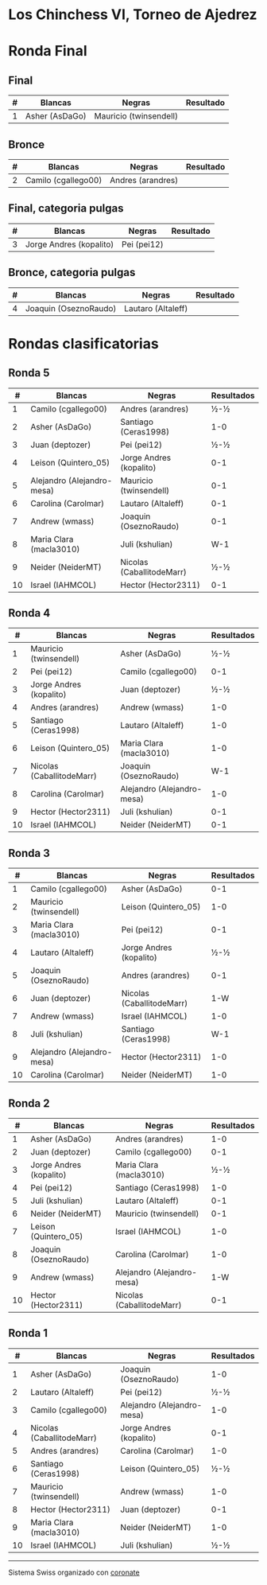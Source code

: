 # Los Chinchess VI, Torneo de Ajedrez
# Ronda Final
## Final
| # | Blancas        | Negras                 | Resultado |
|---|----------------|------------------------|-----------|
| 1 | Asher (AsDaGo) | Mauricio (twinsendell) |           |

## Bronce
| # | Blancas             | Negras            | Resultado |
|---|---------------------|-------------------|-----------|
| 2 | Camilo (cgallego00) | Andres (arandres) |           |

## Final, categoria pulgas
| # | Blancas                 | Negras      | Resultado |
|---|-------------------------|-------------|-----------|
| 3 | Jorge Andres (kopalito) | Pei (pei12) |           |

## Bronce, categoria pulgas
| # | Blancas               | Negras             | Resultado |
|---|-----------------------|--------------------|-----------|
| 4 | Joaquin (OseznoRaudo) | Lautaro (Altaleff) |           |

# Rondas clasificatorias
## Ronda 5
|  # | Blancas                    | Negras                    | Resultados |
|----|----------------------------|---------------------------|------------|
|  1 | Camilo (cgallego00)        | Andres (arandres)         |        ½-½ |
|  2 | Asher (AsDaGo)             | Santiago (Ceras1998)      |        1-0 |
|  3 | Juan (deptozer)            | Pei (pei12)               |        ½-½ |
|  4 | Leison (Quintero_05)       | Jorge Andres (kopalito)   |        0-1 |
|  5 | Alejandro (Alejandro-mesa) | Mauricio (twinsendell)    |        0-1 |
|  6 | Carolina (Carolmar)        | Lautaro (Altaleff)        |        0-1 |
|  7 | Andrew (wmass)             | Joaquin (OseznoRaudo)     |        0-1 |
|  8 | Maria Clara (macla3010)    | Juli (kshulian)           |        W-1 |
|  9 | Neider (NeiderMT)          | Nicolas (CaballitodeMarr) |        ½-½ |
| 10 | Israel (IAHMCOL)           | Hector (Hector2311)       |        0-1 |

## Ronda 4
|  # | Blancas                   | Negras                     | Resultados |
|----|---------------------------|----------------------------|------------|
|  1 | Mauricio (twinsendell)    | Asher (AsDaGo)             |        ½-½ |
|  2 | Pei (pei12)               | Camilo (cgallego00)        |        0-1 |
|  3 | Jorge Andres (kopalito)   | Juan (deptozer)            |        ½-½ |
|  4 | Andres (arandres)         | Andrew (wmass)             |        1-0 |
|  5 | Santiago (Ceras1998)      | Lautaro (Altaleff)         |        1-0 |
|  6 | Leison (Quintero_05)      | Maria Clara (macla3010)    |        1-0 |
|  7 | Nicolas (CaballitodeMarr) | Joaquin (OseznoRaudo)      |        W-1 |
|  8 | Carolina (Carolmar)       | Alejandro (Alejandro-mesa) |        1-0 |
|  9 | Hector (Hector2311)       | Juli (kshulian)            |        0-1 |
| 10 | Israel (IAHMCOL)          | Neider (NeiderMT)          |        0-1 |

## Ronda 3
|  # | Blancas                    | Negras                    | Resultados |
|----|----------------------------|---------------------------|------------|
|  1 | Camilo (cgallego00)        | Asher (AsDaGo)            |        0-1 |
|  2 | Mauricio (twinsendell)     | Leison (Quintero_05)      |        1-0 |
|  3 | Maria Clara (macla3010)    | Pei (pei12)               |        0-1 |
|  4 | Lautaro (Altaleff)         | Jorge Andres (kopalito)   |        ½-½ |
|  5 | Joaquin (OseznoRaudo)      | Andres (arandres)         |        0-1 |
|  6 | Juan (deptozer)            | Nicolas (CaballitodeMarr) |        1-W |
|  7 | Andrew (wmass)             | Israel (IAHMCOL)          |        1-0 |
|  8 | Juli (kshulian)            | Santiago (Ceras1998)      |        W-1 |
|  9 | Alejandro (Alejandro-mesa) | Hector (Hector2311)       |        1-0 |
| 10 | Carolina (Carolmar)        | Neider (NeiderMT)         |        1-0 |

## Ronda 2
|  # | Blancas                 | Negras                     | Resultados |
|----|-------------------------|----------------------------|------------|
|  1 | Asher (AsDaGo)          | Andres (arandres)          |        1-0 |
|  2 | Juan (deptozer)         | Camilo (cgallego00)        |        0-1 |
|  3 | Jorge Andres (kopalito) | Maria Clara (macla3010)    |        ½-½ |
|  4 | Pei (pei12)             | Santiago (Ceras1998)       |        1-0 |
|  5 | Juli (kshulian)         | Lautaro (Altaleff)         |        0-1 |
|  6 | Neider (NeiderMT)       | Mauricio (twinsendell)     |        0-1 |
|  7 | Leison (Quintero_05)    | Israel (IAHMCOL)           |        1-0 |
|  8 | Joaquin (OseznoRaudo)   | Carolina (Carolmar)        |        1-0 |
|  9 | Andrew (wmass)          | Alejandro (Alejandro-mesa) |        1-W |
| 10 | Hector (Hector2311)     | Nicolas (CaballitodeMarr)  |        0-1 |

## Ronda 1
|  # | Blancas                   | Negras                     | Resultados |
|----|---------------------------|----------------------------|------------|
|  1 | Asher (AsDaGo)            | Joaquin (OseznoRaudo)      |        1-0 |
|  2 | Lautaro (Altaleff)        | Pei (pei12)                |        ½-½ |
|  3 | Camilo (cgallego00)       | Alejandro (Alejandro-mesa) |        1-0 |
|  4 | Nicolas (CaballitodeMarr) | Jorge Andres (kopalito)    |        0-1 |
|  5 | Andres (arandres)         | Carolina (Carolmar)        |        1-0 |
|  6 | Santiago (Ceras1998)      | Leison (Quintero_05)       |        ½-½ |
|  7 | Mauricio (twinsendell)    | Andrew (wmass)             |        1-0 |
|  8 | Hector (Hector2311)       | Juan (deptozer)            |        0-1 |
|  9 | Maria Clara (macla3010)   | Neider (NeiderMT)          |        1-0 |
| 10 | Israel (IAHMCOL)          | Juli (kshulian)            |        ½-½ |

***

Sistema Swiss organizado con [coronate](https://coronate.netlify.app/)
